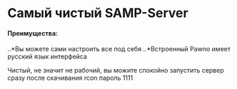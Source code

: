# Самый чистый SAMP-Server

#### Преимущества:

..*Вы можете сами настроить все под себя
..*Встроенный Pawno имеет русский язык интерфейса

Чистый, не значит не рабочий, вы можите спокойно запустить сервер сразу после скачивания
rcon пароль 1111